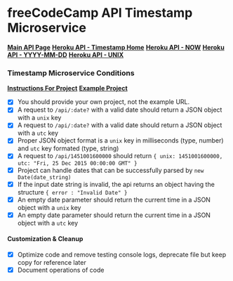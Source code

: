 # freeCodeCamp API Timestamp Microservice

**[Main API Page](https://fcc-ms-api.herokuapp.com)**
**[Heroku API - Timestamp Home](https://fcc-ms-api.herokuapp.com/api/timestamp/landing)**
**[Heroku API - NOW](https://fcc-ms-api.herokuapp.com/api/timestamp)**
**[Heroku API - YYYY-MM-DD](https://fcc-ms-api.herokuapp.com/api/timestamp/2015-12-25)**
**[Heroku API - UNIX](https://fcc-ms-api.herokuapp.com/api/timestamp/1451001600000)**

### Timestamp Microservice Conditions

**[Instructions For Project](https://www.freecodecamp.org/learn/apis-and-microservices/apis-and-microservices-projects/timestamp-microservice)**
**[Example Project](https://timestamp-microservice.freecodecamp.rocks/)**

- [x] You should provide your own project, not the example URL.
- [x] A request to `/api/:date?` with a valid date should return a JSON object with a `unix` key
- [x] A request to `/api/:date?` with a valid date should return a JSON object with a `utc` key
- [x] Proper JSON object format is a `unix` key in milliseconds (type, number) and `utc` key formated (type, string)
- [x] A request to `/api/1451001600000` should return `{ unix: 1451001600000, utc: "Fri, 25 Dec 2015 00:00:00 GMT" }`
- [x] Project can handle dates that can be successfully parsed by `new Date(date_string)`
- [x] If the input date string is invalid, the api returns an object having the structure `{ error : "Invalid Date" }`
- [x] An empty date parameter should return the current time in a JSON object with a `unix` key
- [x] An empty date parameter should return the current time in a JSON object with a `utc` key

#### Customization & Cleanup
- [x] Optimize code and remove testing console logs, deprecate file but keep copy for reference later
- [x] Document operations of code
